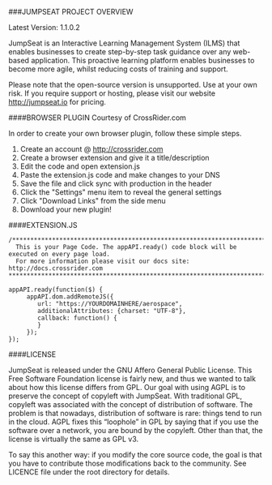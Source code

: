###JUMPSEAT PROJECT OVERVIEW

Latest Version: 1.1.0.2

JumpSeat is an Interactive Learning Management System (ILMS) that enables businesses to create step-by-step
task guidance over any web-based application. This proactive learning platform enables businesses to become more agile,
whilst reducing costs of training and support.

Please note that the open-source version is unsupported. Use at your own risk. If you require support or hosting, please
visit our website http://jumpseat.io for pricing.

####BROWSER PLUGIN
Courtesy of CrossRider.com

In order to create your own browser plugin, follow these simple steps.

 1. Create an account @ http://crossrider.com
 2. Create a browser extension and give it a title/description
 3. Edit the code and open extension.js
 4. Paste the extension.js code and make changes to your DNS
 5. Save the file and click sync with production in the header
 6. Click the "Settings" menu item to reveal the general settings
 7. Click "Download Links" from the side menu
 8. Download your new plugin!

####EXTENSION.JS
````
/************************************************************************************
  This is your Page Code. The appAPI.ready() code block will be executed on every page load.
  For more information please visit our docs site: http://docs.crossrider.com
*************************************************************************************/

appAPI.ready(function($) {
     appAPI.dom.addRemoteJS({
        url: "https://YOURDOMAINHERE/aerospace",
        additionalAttributes: {charset: "UTF-8"},
        callback: function() {
        }
     });
});
````

####LICENSE

JumpSeat is released under the GNU Affero General Public License. This Free Software Foundation license is fairly new, and thus we wanted to talk about how this license differs from GPL.
Our goal with using AGPL is to preserve the concept of copyleft with JumpSeat. With traditional GPL, copyleft was associated with the concept of distribution of software.  The problem is that nowadays,
distribution of software is rare: things tend to run in the cloud. AGPL fixes this “loophole” in GPL by saying that if you use the software over a network, you are bound by the copyleft.
Other than that, the license is virtually the same as GPL v3.

To say this another way: if you modify the core source code, the goal is that you have to contribute those modifications back to the community.
See LICENCE file under the root directory for details.
